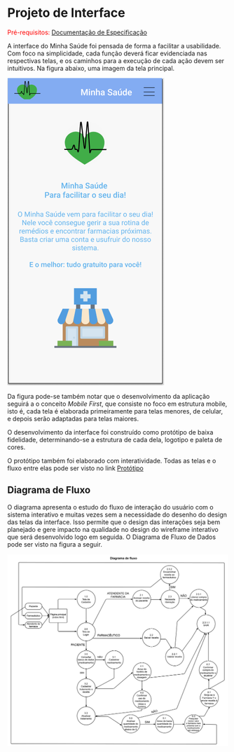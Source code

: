 
# Projeto de Interface

<span style="color:red">Pré-requisitos: <a href="2-Especificação do Projeto.md"> Documentação de Especificação</a></span>

A interface do Minha Saúde foi pensada de forma a facilitar a usabilidade. Com foco na simplicidade, cada função deverá ficar evidenciada nas respectivas telas, e os caminhos para a execução de cada ação devem ser intuitivos. Na figura abaixo, uma imagem da tela principal.

![Tela Principal](img/Tela_principal.png)

Da figura pode-se também notar que o desenvolvimento da aplicação seguirá a o conceito *Mobile First*, que consiste no foco em estrutura mobile, isto é, cada tela é elaborada primeiramente para telas menores, de celular, e depois serão adaptadas para telas maiores.

O desenvolvimento da interface foi construído como protótipo de baixa fidelidade, determinando-se a estrutura de cada dela, logotipo e paleta de cores.

O protótipo também foi elaborado com interatividade. Todas as telas e o fluxo entre elas pode ser visto no link <a href="https://www.figma.com/community/file/1027017375439179508/Minha-Sa%C3%BAde">Protótipo</a>

## Diagrama de Fluxo

O diagrama apresenta o estudo do fluxo de interação do usuário com o sistema interativo e muitas vezes sem a necessidade do desenho do design das telas da interface. Isso permite que o design das interações seja bem planejado e gere impacto na qualidade no design do wireframe interativo que será desenvolvido logo em seguida. O Diagrama de Fluxo de Dados pode ser visto na figura a seguir.

![Diagrama de Fluxo de Dados](img/DFD.jpg)
